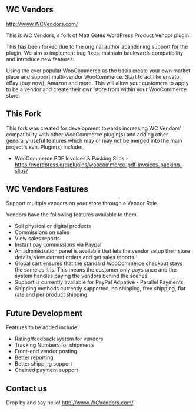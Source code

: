 ## WC Vendors 

http://www.WCVendors.com/

This is WC Vendors, a fork of Matt Gates WordPress Product Vendor plugin.

This has been forked due to the original author abandoning support for the plugin. We aim to implement bug fixes, maintain backwards compatibility and introduce new features. 

Using the ever popular WooCommerce as the basis create your own market place and support multi-vendor WooCommerce.  Start to act like envato, eBay (buy now), Amazon and more. This will allow your customers to apply to be a vendor and create their own store from within your WooCommerce store. 

## This Fork
This fork was created for development towards increasing WC Vendors' compatibility with other WooCommerce plugin(s) and adding other generally useful features which may or may not be merged into the main project's svn.
Plugin(s) include:
 * WooCommerce PDF Invoices & Packing Slips - https://wordpress.org/plugins/woocommerce-pdf-invoices-packing-slips/
 
	
## WC Vendors Features

Support multiple vendors on your store through a Vendor Role. 

Vendors have the following features available to them. 

* Sell physical or digital products
* Commissions on sales 
* View sales reports 
* Instant pay commissions via Paypal 
* An administration panel is available that lets the vendor setup their store details, view current orders and get sales reports. 
* Global cart ensures that the standard WooCommerce checkout stays the same as it is. This means the customer only pays once and the system handles paying the vendors behind the scenes. 
* Support is currently available for PayPal Adpative - Parallel Payments. 
* Shipping methods currently supported, no shipping, free shipping, flat rate and per product shipping. 

## Future Development

Features to be added include:

- Rating/feedback system for vendors
- Tracking Numbers for shipments
- Front-end vendor posting
- Better reporting
- Better shipping support
- Chained payment support

## Contact us

Drop by and say hello!  http://www.WCVendors.com/
